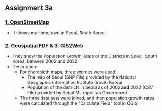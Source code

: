 ## Assignment 3a

### [1. OpenStreetMap](https://son1101.github.io/LA558_Son/assignments/assign3a/assign3a.html) 
- It shows my hometown in Seoul, South Korea.

### <a href="assign3a/assign3.pdf" target="_blank">2. Geospatial PDF</a> & [3. GIS2Web](https://son1101.github.io/LA558_Son/assignments/assign3a/qgis2web_Assign3a/index.html) 
- They show the Population Growth Rates of the Districts in Seoul, South Korea, between 2002 and 2022.
- Description:
  - For choropleth maps, three sources were used:
    - The map of Seoul (SHP File) provided by the National Geographic Information Institute (South Korea)
    - Population of the districts in Seoul as of 2002 **and** 2022 (CSV File) provided by Seoul Metropolitan Government
  - The three data sets were joined, and then population growth rates were calculated through the "Calculate Field" tool in QGIS. 
